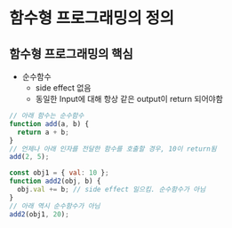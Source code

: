 # 함수형 프로그래밍의 정의

## 함수형 프로그래밍의 핵심

- 순수함수
  - side effect 없음
  - 동일한 Input에 대해 항상 같은 output이 return 되어야함

```javascript
// 아래 함수는 순수함수
function add(a, b) {
  return a + b;
}
// 언제나 아래 인자를 전달한 함수를 호출할 경우, 10이 return됨
add(2, 5);

const obj1 = { val: 10 };
function add2(obj, b) {
  obj.val += b; // side effect 일으킴. 순수함수가 아님
}
// 아래 역시 순수함수가 아님
add2(obj1, 20);
```

